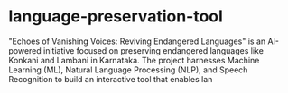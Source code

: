 # language-preservation-tool
"Echoes of Vanishing Voices: Reviving Endangered Languages" is an AI-powered initiative focused on preserving endangered languages like Konkani and Lambani in Karnataka.  The project harnesses Machine Learning (ML), Natural Language Processing (NLP), and Speech Recognition to build an interactive tool that enables lan
